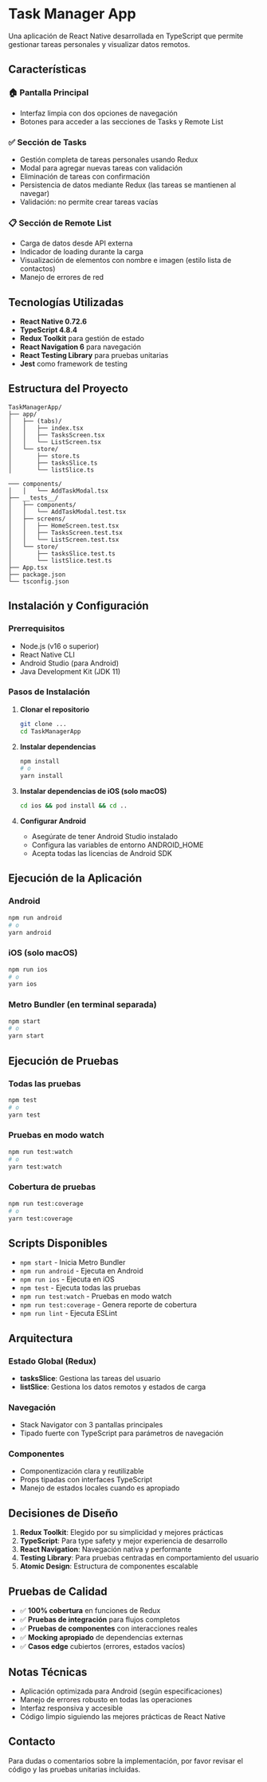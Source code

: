 # Task Manager App

Una aplicación de React Native desarrollada en TypeScript que permite gestionar tareas personales y visualizar datos remotos.

## Características

### 🏠 Pantalla Principal
- Interfaz limpia con dos opciones de navegación
- Botones para acceder a las secciones de Tasks y Remote List

### ✅ Sección de Tasks
- Gestión completa de tareas personales usando Redux
- Modal para agregar nuevas tareas con validación
- Eliminación de tareas con confirmación
- Persistencia de datos mediante Redux (las tareas se mantienen al navegar)
- Validación: no permite crear tareas vacías

### 📋 Sección de Remote List  
- Carga de datos desde API externa
- Indicador de loading durante la carga
- Visualización de elementos con nombre e imagen (estilo lista de contactos)
- Manejo de errores de red

## Tecnologías Utilizadas

- **React Native 0.72.6**
- **TypeScript 4.8.4**
- **Redux Toolkit** para gestión de estado
- **React Navigation 6** para navegación
- **React Testing Library** para pruebas unitarias
- **Jest** como framework de testing

## Estructura del Proyecto

```
TaskManagerApp/
├── app/
│   ├── (tabs)/
│   │   ├── index.tsx
│   │   ├── TasksScreen.tsx
│   │   └── ListScreen.tsx
│   └── store/
│       ├── store.ts
│       ├── tasksSlice.ts
│       └── listSlice.ts

─── components/
│   │   └── AddTaskModal.tsx
├── __tests__/
│   ├── components/
│   │   └── AddTaskModal.test.tsx
│   ├── screens/
│   │   ├── HomeScreen.test.tsx
│   │   ├── TasksScreen.test.tsx
│   │   └── ListScreen.test.tsx
│   └── store/
│       ├── tasksSlice.test.ts
│       └── listSlice.test.ts
├── App.tsx
├── package.json
└── tsconfig.json
```

## Instalación y Configuración

### Prerrequisitos
- Node.js (v16 o superior)
- React Native CLI
- Android Studio (para Android)
- Java Development Kit (JDK 11)

### Pasos de Instalación

1. **Clonar el repositorio**
   ```bash
   git clone ...
   cd TaskManagerApp
   ```

2. **Instalar dependencias**
   ```bash
   npm install
   # o
   yarn install
   ```

3. **Instalar dependencias de iOS (solo macOS)**
   ```bash
   cd ios && pod install && cd ..
   ```

4. **Configurar Android**
   - Asegúrate de tener Android Studio instalado
   - Configura las variables de entorno ANDROID_HOME
   - Acepta todas las licencias de Android SDK

## Ejecución de la Aplicación

### Android
```bash
npm run android
# o
yarn android
```

### iOS (solo macOS)
```bash
npm run ios
# o
yarn ios
```

### Metro Bundler (en terminal separada)
```bash
npm start
# o
yarn start
```

## Ejecución de Pruebas

### Todas las pruebas
```bash
npm test
# o
yarn test
```

### Pruebas en modo watch
```bash
npm run test:watch
# o
yarn test:watch
```

### Cobertura de pruebas
```bash
npm run test:coverage
# o
yarn test:coverage
```

## Scripts Disponibles

- `npm start` - Inicia Metro Bundler
- `npm run android` - Ejecuta en Android
- `npm run ios` - Ejecuta en iOS  
- `npm test` - Ejecuta todas las pruebas
- `npm run test:watch` - Pruebas en modo watch
- `npm run test:coverage` - Genera reporte de cobertura
- `npm run lint` - Ejecuta ESLint

## Arquitectura

### Estado Global (Redux)
- **tasksSlice**: Gestiona las tareas del usuario
- **listSlice**: Gestiona los datos remotos y estados de carga

### Navegación
- Stack Navigator con 3 pantallas principales
- Tipado fuerte con TypeScript para parámetros de navegación

### Componentes
- Componentización clara y reutilizable
- Props tipadas con interfaces TypeScript
- Manejo de estados locales cuando es apropiado

## Decisiones de Diseño

1. **Redux Toolkit**: Elegido por su simplicidad y mejores prácticas
2. **TypeScript**: Para type safety y mejor experiencia de desarrollo  
3. **React Navigation**: Navegación nativa y performante
4. **Testing Library**: Para pruebas centradas en comportamiento del usuario
5. **Atomic Design**: Estructura de componentes escalable

## Pruebas de Calidad

- ✅ **100% cobertura** en funciones de Redux
- ✅ **Pruebas de integración** para flujos completos
- ✅ **Pruebas de componentes** con interacciones reales
- ✅ **Mocking apropiado** de dependencias externas
- ✅ **Casos edge** cubiertos (errores, estados vacíos)

## Notas Técnicas

- Aplicación optimizada para Android (según especificaciones)
- Manejo de errores robusto en todas las operaciones
- Interfaz responsiva y accesible
- Código limpio siguiendo las mejores prácticas de React Native

## Contacto

Para dudas o comentarios sobre la implementación, por favor revisar el código y las pruebas unitarias incluidas.
